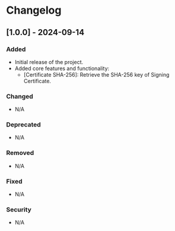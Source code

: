 # Changelog

## [1.0.0] - 2024-09-14

### Added
- Initial release of the project.
- Added core features and functionality:
  - [Certificate SHA-256]: Retrieve the SHA-256 key of Signing Certificate.

### Changed
- N/A

### Deprecated
- N/A

### Removed
- N/A

### Fixed
- N/A

### Security
- N/A
